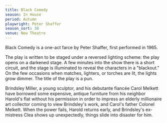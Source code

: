 ```yaml
---
title: Black Comedy
season: In House
period: Autumn
playwright: Peter Shaffer
season_sort: 30
venue: New Theatre
---
```


Black Comedy is a one-act farce by Peter Shaffer, first performed in 1965.

The play is written to be staged under a reversed lighting scheme: the play opens on a darkened stage. A few minutes into the show there is a short circuit, and the stage is illuminated to reveal the characters in a "blackout." On the few occasions when matches, lighters, or torches are lit, the lights grow dimmer. The title of the play is a pun.

Brindsley Miller, a young sculptor, and his debutante fiancée Carol Melkett have borrowed some expensive, antique furniture from his neighbor Harold's flat without his permission in order to impress an elderly millionaire art collector coming to view Brindsley's work, and Carol's father Colonel Melkett. When the power fails, Harold returns early, and Brindsley's ex-mistress Clea shows up unexpectedly, things slide into disaster for him.
